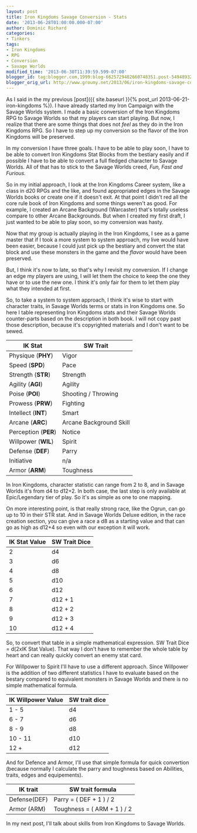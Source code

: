 ```yaml
---
layout: post
title: Iron Kingdoms Savage Conversion - Stats
date: '2013-06-28T01:00:00.000-07:00'
author: Dominic Richard
categories: 
- Tinkers
tags:
- Iron Kingdoms
- RPG
- Conversion
- Savage Worlds
modified_time: '2013-06-30T11:39:59.599-07:00'
blogger_id: tag:blogger.com,1999:blog-6625729482660748351.post-5494893290874334381
blogger_orig_url: http://www.groumy.net/2013/06/iron-kingdoms-savage-conversion-stats.html
---
```

As I said in the my previous [post]({{ site.baseurl }}{% post_url
2013-06-21-iron-kingdoms %}). I have already started my Iron Campaign
with the Savage Worlds system. I made a basic conversion of the Iron
Kingdoms RPG to Savage Worlds so that my players can start playing. But
now, I realize that there are some things that does not *feel* as they
do in the Iron Kingdoms RPG. So I have to step up my conversion so the
flavor of the Iron Kingdoms will be preserved.  

In my conversion I have three goals. I have to be able to play soon, I
have to be able to convert Iron Kingdoms Stat Blocks from the bestiary
easily and if possible I have to be able to convert a full fledged
character to Savage Worlds. All of that has to stick to the Savage
Worlds creed, *Fun, Fast and Furious.*  

So in my initial approach, I look at the Iron Kingdoms Career system,
like a class in d20 RPGs and the like, and found appropriated edges in
the Savage Worlds books or create one if it doesn't exit. At that point
I didn't red all the core rule book of Iron Kingdoms and some things
weren't as good. For example, I created an Arcane Background (Warcaster)
that's totally useless compare to other Arcane Backgrounds. But when I
created my first draft, I just wanted to be able to play soon, so my
conversion was hasty.  

Now that my group is actually playing in the Iron Kingdoms, I see as a
game master that if I took a more system to system approach, my live
would have been easier, because I could just pick up the bestiary and
convert the stat block and use these monsters in the game and the
*flavor* would have been preserved.  

But, I think it's now to late, so that's why I revisit my conversion. If
I change an edge my players are using, I will let them the choice to
keep the one they have or to use the new one. I think it's only fair for
them to let them play what they intended at first.  

So, to take a system to system approach, I think it's wise to start with
character traits, in Savage Worlds terms or stats in Iron Kingdoms one.
So here I table representing Iron Kingdoms stats and their Savage Worlds
counter-parts based on the description in both book. I will not copy
past those description, because it's copyrighted materials and I don't
want to be sewed.  

|IK Stat|SW Trait|
|---|---|
|Physique (**PHY**)| Vigor|
|Speed (**SPD**)|Pace|
|Strength (**STR**)|Strength|
|Agility (**AGI**)|Agility|
|Poise (**POI**)|Shooting / Throwing|
|Prowess (**PRW**)|Fighting|
|Intellect (**INT**)|Smart|
|Arcane (**ARC**)|Arcane Background Skill|
|Perception (**PER**)|Notice|
|Willpower (**WIL**)|Spirit|
|Defense (**DEF**)|Parry|
|Initiative|n/a|
|Armor (**ARM**)|Toughness|

In Iron Kingdoms, character statistic can range from 2 to 8, and in
Savage Worlds it's from d4 to d12+2. In both case, the last step is only
available at Epic/Legendary tier of play. So it's as simple as one to
one mapping.  

On more interesting point, is that really strong race, like the Ogrun,
can go up to 10 in their STR stat. And in Savage Worlds Deluxe edition,
in the race creation section, you can give a race a d8 as a starting
value and that can go as high as d12+4 so even with our exception it
will work.  

|IK Stat Value|SW Trait Dice
|---|---|
|2|d4|
|3|d6|
|4|d8|
|5|d10|
|6|d12|
|7|d12 + 1|
|8|d12 + 2|
|9|d12 + 3|
|10|d12 + 4|

So, to convert that table in a simple mathematical expression. SW Trait
Dice = d(2xIK Stat Value). That way I don't have to remember the whole
table by heart and can really quickly convert an enemy stat card.  

For Willpower to Spirit I'll have to use a different approach. Since
Willpower is the addition of two different statistics I have to evaluate
based on the bestary compared to equivalent monsters in Savage Worlds
and there is no simple mathematical formula.  

|IK Willpower Value| SW trait dice|
|---|---|
|1 - 5|d4|
|6 - 7|d6|
|8 - 9|d8|
|10 - 11|d10|
|12 +|d12|

And for Defence and Armor, I'll use that simple formula for quick
convertion (because normally I calculate the parry and toughness based
on Abilities, traits, edges and equipements).  

| IK trait | SW trait formula|
|---|---|
|Defense(DEF)|Parry = ( DEF + 1 ) / 2|
|Armor (ARM)|Toughness = ( ARM + 1 ) / 2|
  
In my next post, I'll talk about skills from Iron Kingdoms to Savage
Worlds.

<!--stackedit_data:
eyJoaXN0b3J5IjpbMTExNzUyMDgyNCwtNzUyNTM0N119
-->